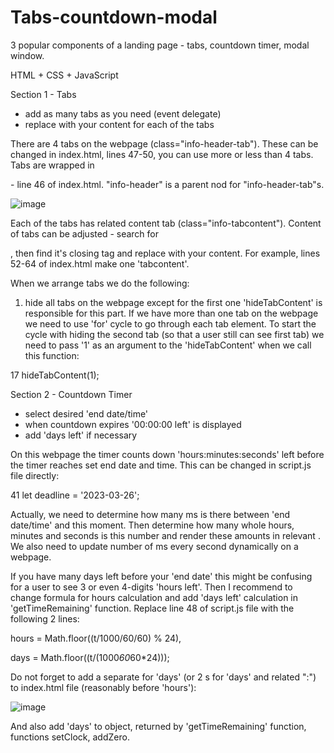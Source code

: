 # Tabs-countdown-modal
3 popular components of a landing page - tabs, countdown timer, modal window. 

HTML + CSS + JavaScript

Section 1 - Tabs
- add as many tabs as you need (event delegate)
- replace with your content for each of the tabs

There are 4 tabs on the webpage (class="info-header-tab"). These can be changed in index.html, lines 47-50, you can use more or less than 4 tabs. Tabs are wrapped in <div class="info-header"> - line 46 of index.html. "info-header" is a parent nod for "info-header-tab"s.
  
![image](https://user-images.githubusercontent.com/113363158/227763153-1dc69467-a9e6-44d6-80f6-fa0d57d2b4c3.png)
  
Each of the tabs has related content tab (class="info-tabcontent"). Content of tabs can be adjusted - search for <div class="info-tabcontent fade">, then find it's closing tag and replace with your content. For example, lines 52-64 of index.html make one 'tabcontent'.

When we arrange tabs we do the following:
  1. hide all tabs on the webpage except for the first one
  'hideTabContent' is responsible for this part. If we have more than one tab on the webpage we need to use 'for' cycle to go through each tab element. 
  To start the cycle with hiding the second tab (so that a user still can see first tab) we need to pass '1' as an argument to the 'hideTabContent' when we call this function:
  
 17     hideTabContent(1);
  
Section 2 - Countdown Timer
  - select desired 'end date/time'
  - when countdown expires '00:00:00 left' is displayed 
  - add 'days left' if necessary
  
On this webpage the timer counts down 'hours:minutes:seconds' left before the timer reaches set end date and time. This can be changed in script.js file directly:
  
41    let deadline = '2023-03-26';
  
Actually, we need to determine how many ms is there between 'end date/time' and this moment. Then determine how many whole hours, minutes and seconds is this number and render these amounts in relevant <span>. We also need to update number of ms every second dynamically on a webpage.
  
If you have many days left before your 'end date' this might be confusing for a user to see 3 or even 4-digits 'hours left'. Then I recommend to change formula for hours calculation and add 'days left' calculation in 'getTimeRemaining' function. Replace line 48 of script.js file with the following 2 lines:
  
hours = Math.floor((t/1000/60/60) % 24),
  
days = Math.floor((t/(1000*60*60*24)));
  
Do not forget to add a separate <span> for 'days' (or 2 <span>s for 'days' and related ":") to index.html file (reasonably before 'hours'):
  
![image](https://user-images.githubusercontent.com/113363158/227763203-cca644ac-586a-4cea-8a28-d402e521bf6e.png)

And also add 'days' to object, returned by 'getTimeRemaining' function, functions setClock, addZero.
  
  
  
  
